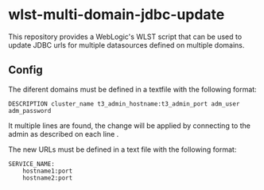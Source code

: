 # wlst-multi-domain-jdbc-update
This repository provides a WebLogic's WLST script that can be used
to update JDBC urls for multiple datasources defined on multiple domains.

## Config
The diferent domains must be defined in a textfile with the following format:

    DESCRIPTION cluster_name t3_admin_hostname:t3_admin_port adm_user adm_password
It multiple lines are found, the change will be applied by connecting to the admin as described on each line .

The new URLs must be defined in a text file with the following format:

    SERVICE_NAME:
        hostname1:port
        hostname2:port

